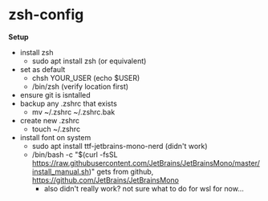 # zsh-config

**Setup**
- install zsh
  - sudo apt install zsh (or equivalent)
- set as default
  - chsh YOUR_USER (echo $USER)
  - /bin/zsh (verify location first)
- ensure git is isntalled
- backup any .zshrc that exists
  - mv ~/.zshrc ~/.zshrc.bak
- create new .zshrc
  - touch ~/.zshrc
- install font on system
  - sudo apt install ttf-jetbrains-mono-nerd (didn't work)
  - /bin/bash -c "$(curl -fsSL https://raw.githubusercontent.com/JetBrains/JetBrainsMono/master/install_manual.sh)" gets from github, https://github.com/JetBrains/JetBrainsMono
    - also didn't really work? not sure what to do for wsl for now...
